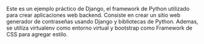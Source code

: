 Este es un ejemplo práctico de Django, el framework de Python utilizado para crear aplicaciones web backend. Consiste en crear un sitio web generador de contraseñas usando Django y bibliotecas de Python. Ademas, se utiliza virtualenv como entorno virtual y bootstrap como Framework de CSS para agregar estilo.
